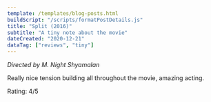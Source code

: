 ```yaml
---
template: /templates/blog-posts.html
buildScript: "/scripts/formatPostDetails.js"
title: "Split (2016)"
subtitle: "A tiny note about the movie"
dateCreated: "2020-12-21"
dataTag: ["reviews", "tiny"]
---
```


_Directed by M. Night Shyamalan_

Really nice tension building all throughout the movie, amazing acting.

Rating: 4/5
